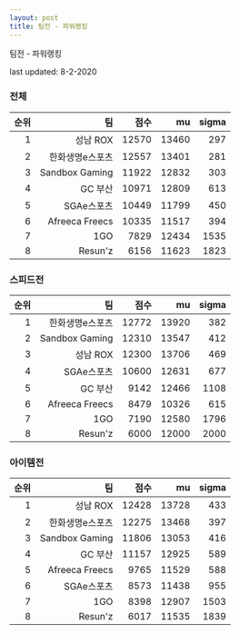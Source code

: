 ```yaml
---
layout: post
title: 팀전 - 파워랭킹
---
```


팀전 - 파워랭킹

last updated: 8-2-2020

### 전체

| 순위 | 팀 | 점수 | mu | sigma |
|---:|---:|---:|---:|---:|
| 1 | 성남 ROX | 12570 | 13460 | 297 |
| 2 | 한화생명e스포츠 | 12557 | 13401 | 281 |
| 3 | Sandbox Gaming | 11922 | 12832 | 303 |
| 4 | GC 부산 | 10971 | 12809 | 613 |
| 5 | SGAe스포츠 | 10449 | 11799 | 450 |
| 6 | Afreeca Freecs | 10335 | 11517 | 394 |
| 7 | 1GO | 7829 | 12434 | 1535 |
| 8 | Resun'z | 6156 | 11623 | 1823 |

### 스피드전

| 순위 | 팀 | 점수 | mu | sigma |
|---:|---:|---:|---:|---:|
| 1 | 한화생명e스포츠 | 12772 | 13920 | 382 |
| 2 | Sandbox Gaming | 12310 | 13547 | 412 |
| 3 | 성남 ROX | 12300 | 13706 | 469 |
| 4 | SGAe스포츠 | 10600 | 12631 | 677 |
| 5 | GC 부산 | 9142 | 12466 | 1108 |
| 6 | Afreeca Freecs | 8479 | 10326 | 615 |
| 7 | 1GO | 7190 | 12580 | 1796 |
| 8 | Resun'z | 6000 | 12000 | 2000 |

### 아이템전

| 순위 | 팀 | 점수 | mu | sigma |
|---:|---:|---:|---:|---:|
| 1 | 성남 ROX | 12428 | 13728 | 433 |
| 2 | 한화생명e스포츠 | 12275 | 13468 | 397 |
| 3 | Sandbox Gaming | 11806 | 13053 | 416 |
| 4 | GC 부산 | 11157 | 12925 | 589 |
| 5 | Afreeca Freecs | 9765 | 11529 | 588 |
| 6 | SGAe스포츠 | 8573 | 11438 | 955 |
| 7 | 1GO | 8398 | 12907 | 1503 |
| 8 | Resun'z | 6017 | 11535 | 1839 |
